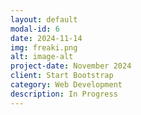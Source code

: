 ```yaml
---
layout: default
modal-id: 6
date: 2024-11-14
img: freaki.png
alt: image-alt
project-date: November 2024
client: Start Bootstrap
category: Web Development
description: In Progress
---
```

